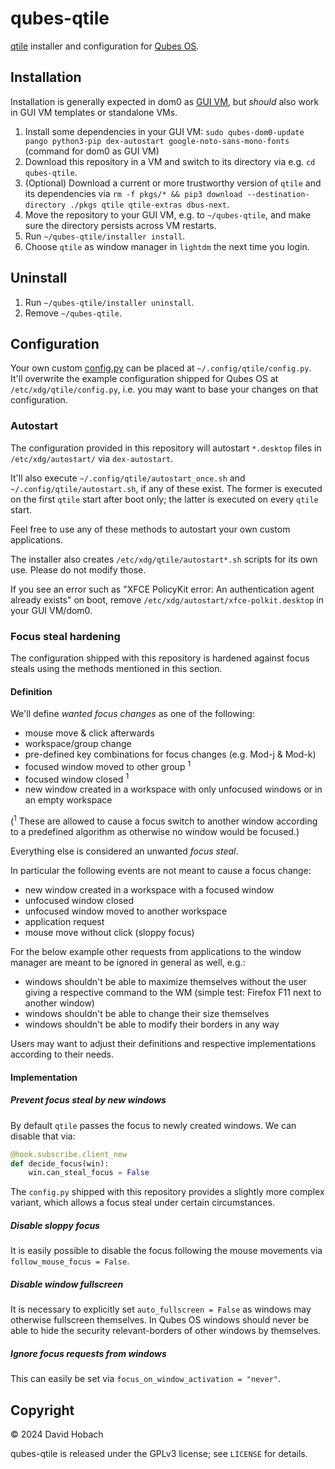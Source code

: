 # qubes-qtile

[qtile](https://qtile.org/) installer and configuration for [Qubes OS](https://www.qubes-os.org/).

## Installation

Installation is generally expected in dom0 as [GUI VM](https://www.qubes-os.org/doc/gui-domain/), but _should_ also work in GUI VM templates or standalone VMs.

1. Install some dependencies in your GUI VM: `sudo qubes-dom0-update pango python3-pip dex-autostart google-noto-sans-mono-fonts` (command for dom0 as GUI VM)
2. Download this repository in a VM and switch to its directory via e.g. `cd qubes-qtile`.
3. (Optional) Download a current or more trustworthy version of `qtile` and its dependencies via `rm -f pkgs/* && pip3 download --destination-directory ./pkgs qtile qtile-extras dbus-next`.
4. Move the repository to your GUI VM, e.g. to `~/qubes-qtile`, and make sure the directory persists across VM restarts.
5. Run `~/qubes-qtile/installer install`.
6. Choose `qtile` as window manager in `lightdm` the next time you login.

## Uninstall

1. Run `~/qubes-qtile/installer uninstall`.
2. Remove `~/qubes-qtile`.

## Configuration

Your own custom [config.py](https://docs.qtile.org/en/latest/manual/config/index.html) can be placed at `~/.config/qtile/config.py`. It'll overwrite the example configuration shipped for Qubes OS at `/etc/xdg/qtile/config.py`, i.e. you may want to base your changes on that configuration.

### Autostart

The configuration provided in this repository will autostart `*.desktop` files in `/etc/xdg/autostart/` via `dex-autostart`.

It'll also execute `~/.config/qtile/autostart_once.sh` and `~/.config/qtile/autostart.sh`, if any of these exist. The former is executed on the first `qtile` start after boot only; the latter is executed on every `qtile` start.

Feel free to use any of these methods to autostart your own custom applications.

The installer also creates `/etc/xdg/qtile/autostart*.sh` scripts for its own use. Please do not modify those.

If you see an error such as "XFCE PolicyKit error: An authentication agent already exists" on boot, remove `/etc/xdg/autostart/xfce-polkit.desktop` in your GUI VM/dom0.

### Focus steal hardening

The configuration shipped with this repository is hardened against focus steals using the methods mentioned in this section.

#### Definition

We'll define _wanted focus changes_ as one of the following:

* mouse move & click afterwards
* workspace/group change
* pre-defined key combinations for focus changes (e.g. Mod-j & Mod-k)
* focused window moved to other group <sup>1</sup>
* focused window closed <sup>1</sup>
* new window created in a workspace with only unfocused windows or in an empty workspace

(<sup>1</sup> These are allowed to cause a focus switch to another window according to a predefined algorithm as otherwise no window would be focused.)

Everything else is considered an unwanted _focus steal_.

In particular the following events are not meant to cause a focus change:

* new window created in a workspace with a focused window
* unfocused window closed
* unfocused window moved to another workspace
* application request
* mouse move without click (sloppy focus)

For the below example other requests from applications to the window manager are meant to be ignored in general as well, e.g.:

* windows shouldn't be able to maximize themselves without the user giving a respective command to the WM (simple test: Firefox F11 next to another window)
* windows shouldn't be able to change their size themselves
* windows shouldn't be able to modify their borders in any way

Users may want to adjust their definitions and respective implementations according to their needs.

#### Implementation

##### Prevent focus steal by new windows

By default `qtile` passes the focus to newly created windows. We can disable that via:

```python
@hook.subscribe.client_new
def decide_focus(win):
    win.can_steal_focus = False
```

The `config.py` shipped with this repository provides a slightly more complex variant, which allows a focus steal under certain circumstances.

##### Disable sloppy focus

It is easily possible to disable the focus following the mouse movements via `follow_mouse_focus = False`.

##### Disable window fullscreen

It is necessary to explicitly set `auto_fullscreen = False` as windows may otherwise fullscreen themselves. In Qubes OS windows should never be able to hide the security relevant-borders of other windows by themselves.

##### Ignore focus requests from windows

This can easily be set via `focus_on_window_activation = "never"`.

## Copyright

© 2024 David Hobach

qubes-qtile is released under the GPLv3 license; see `LICENSE` for details.
